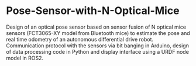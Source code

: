# Pose-Sensor-with-N-Optical-Mice
Design of an optical pose sensor based on sensor fusion of N optical mice sensors (FCT3065-XY model from Bluetooth mice) to estimate the pose and real time odometry of an autonomous differential drive robot. Communication protocol with the sensors via bit banging in Arduino, design of data processing code in Python and display interface using a URDF node model in ROS2. 
